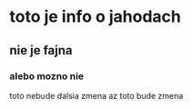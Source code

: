# toto je info o jahodach
## nie je fajna
### alebo mozno nie
toto nebude dalsia zmena
az toto bude zmena
